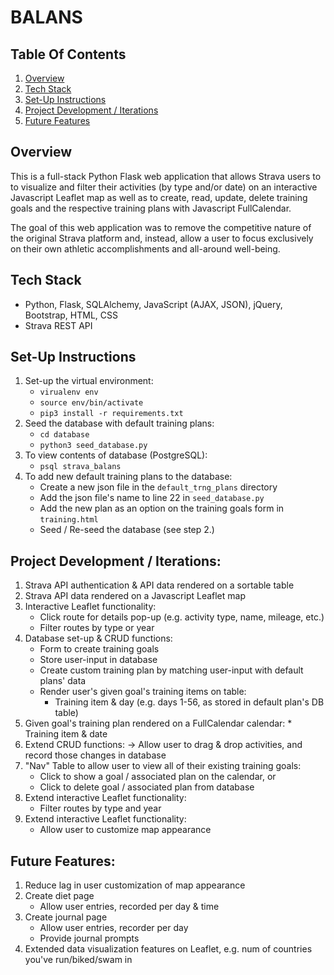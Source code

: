 # BALANS

## Table Of Contents
1. [Overview](#overview)
2. [Tech Stack](#tech-stack)
3. [Set-Up Instructions](#set-up-instructions)
4. [Project Development / Iterations](#project-development-/-iterations)
5. [Future Features](#future-features)


## Overview
This is a full-stack Python Flask web application that allows Strava users to to visualize and filter their activities (by type and/or date) on an interactive Javascript Leaflet map as well as to create, read, update, delete training goals and the respective training plans with Javascript FullCalendar. 

The goal of this web application was to remove the competitive nature of the original Strava platform and, instead, allow a user to focus exclusively on their own athletic accomplishments and all-around well-being.

## Tech Stack
* Python, Flask, SQLAlchemy, JavaScript (AJAX, JSON), jQuery, Bootstrap, HTML, CSS
* Strava REST API

## Set-Up Instructions
1. Set-up the virtual environment:
    * `virualenv env`
    * `source env/bin/activate`
    * `pip3 install -r requirements.txt`
2. Seed the database with default training plans:
    * `cd database`
    * `python3 seed_database.py`
3. To view contents of database (PostgreSQL):
    * `psql strava_balans`
4. To add new default training plans to the database:
    * Create a new json file in the `default_trng_plans` directory
    * Add the json file's name to line 22 in `seed_database.py`
    * Add the new plan as an option on the training goals form in `training.html`
    * Seed / Re-seed the database (see step 2.)

## Project Development / Iterations:
1. Strava API authentication & API data rendered on a sortable table
2. Strava API data rendered on a Javascript Leaflet map
3. Interactive Leaflet functionality:
    * Click route for details pop-up (e.g. activity type, name, mileage, etc.)
    * Filter routes by type or year
4. Database set-up & CRUD functions:
    * Form to create training goals
    * Store user-input in database
    * Create custom training plan by matching user-input with default plans' data
    * Render user's given goal's training items on table:
        * Training item & day (e.g. days 1-56, as stored in default plan's DB table)
5. Given goal's training plan rendered on a FullCalendar calendar:
        * Training item & date
6. Extend CRUD functions:
    -> Allow user to drag & drop activities, and record those changes in database
7. "Nav" Table to allow user to view all of their existing training goals:
    * Click to show a goal / associated plan on the calendar, or
    * Click to delete goal / associated plan from database
8. Extend interactive Leaflet functionality:
    * Filter routes by type and year
9. Extend interactive Leaflet functionality:
    * Allow user to customize map appearance

## Future Features:
1. Reduce lag in user customization of map appearance
2. Create diet page
    * Allow user entries, recorded per day & time
3. Create journal page
    * Allow user entries, recorder per day
    * Provide journal prompts
4. Extended data visualization features on Leaflet, e.g. num of countries you've run/biked/swam in
